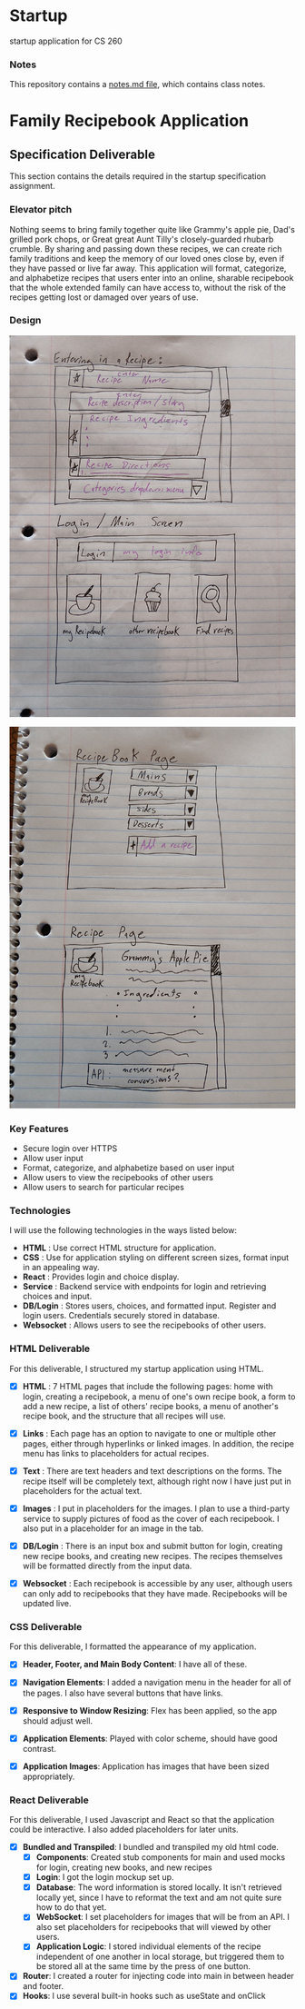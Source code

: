 # Startup
startup application for CS 260

### Notes
This repository contains a [notes.md file](./notes.md), which contains class notes.


# Family Recipebook Application

## Specification Deliverable
This section contains the details required in the startup specification assignment. 

### Elevator pitch

Nothing seems to bring family together quite like Grammy's apple pie, Dad's grilled pork chops, or Great great Aunt Tilly's closely-guarded rhubarb crumble. By sharing and passing down these recipes, we can create rich family traditions and keep the memory of our loved ones close by, even if they have passed or live far away. This application will format, categorize, and alphabetize recipes that users enter into an online, sharable recipebook that the whole extended family can have access to, without the risk of the recipes getting lost or damaged over years of use.


### Design

![mock layout 1](./pictures/app1.jpg)


![mock layout 2](./pictures/app2.jpg)

### Key Features

* Secure login over HTTPS
* Allow user input
* Format, categorize, and alphabetize based on user input
* Allow users to view the recipebooks of other users
* Allow users to search for particular recipes


### Technologies

I will use the following technologies in the ways listed below:
* **HTML** : Use correct HTML structure for application.
* **CSS**  : Use for application styling on different screen sizes, format input in an appealing way.
* **React** : Provides login and choice display.
* **Service** : Backend service with endpoints for login and retrieving choices and input.
* **DB/Login** : Stores users, choices, and formatted input. Register and login users. Credentials securely stored in database.
* **Websocket** : Allows users to see the recipebooks of other users.


### HTML Deliverable

For this deliverable, I structured my startup application using HTML.

- [x] **HTML** : 7 HTML pages that include the following pages: home with login, creating a recipebook, a menu of one's own recipe book, a form to add a new recipe, a list of others' recipe books, a menu of another's recipe book, and the structure that all recipes will use.
- [x] **Links** : Each page has an option to navigate to one or multiple other pages, either through hyperlinks or linked images. In addition, the recipe menu has links to placeholders for actual recipes.
- [x] **Text** : There are text headers and text descriptions on the forms. The recipe itself will be completely text, although right now I have just put in placeholders for the actual text.
- [x] **Images** : I put in placeholders for the images. I plan to use a third-party service to supply pictures of food as the cover of each recipebook. I also put in a placeholder for an image in the tab.
- [x] **DB/Login** : There is an input box and submit button for login, creating new recipe books, and creating new recipes. The recipes themselves will be formatted directly from the input data.
- [x] **Websocket** : Each recipebook is accessible by any user, although users can only add to recipebooks that they have made. Recipebooks will be updated live. 



### CSS Deliverable

For this deliverable, I formatted the appearance of my application.

- [x] **Header, Footer, and Main Body Content**: I have all of these.
- [x] **Navigation Elements**: I added a navigation menu in the header for all of the pages. I also have several buttons that have links.
- [x] **Responsive to Window Resizing**: Flex has been applied, so the app should adjust well.
- [x] **Application Elements**: Played with color scheme, should have good contrast.
- [x] **Application Images**: Application has images that have been sized appropriately.



### React Deliverable

For this deliverable, I used Javascript and React so that the application could be interactive. I also added placeholders for later units.

- [X] **Bundled and Transpiled**: I bundled and transpiled my old html code.
    - [X] **Components**: Created stub components for main and used mocks for login, creating new books, and new recipes
    - [X] **Login**: I got the login mockup set up.
    - [X] **Database**: The word information is stored locally. It isn't retrieved locally yet, since I have to reformat the text and am not quite sure how to do that yet.
    - [X] **WebSocket**: I set placeholders for images that will be from an API. I also set placeholders for recipebooks that will viewed by other users.
    - [X] **Application Logic**: I stored individual elements of the recipe independent of one another in local storage, but triggered them to be stored all at the same time by the press of one button.
- [X] **Router**: I created a router for injecting code into main in between header and footer.
- [X] **Hooks**: I use several built-in hooks such as useState and onClick